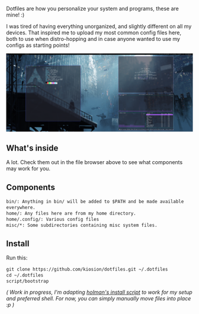 Dotfiles are how you personalize your system and programs, these are mine! :)

I was tired of having everything unorganized, and slightly different on all my devices. That inspired me to upload my most common config files here, both to use when distro-hopping and in case anyone wanted to use my configs as starting points!

<img src="ss.png"></img>


## What's inside

A lot. Check them out in the file browser above to see what components may work for you.

## Components

    bin/: Anything in bin/ will be added to $PATH and be made available everywhere.
    home/: Any files here are from my home directory.
    home/.config/: Various config files
    misc/*: Some subdirectories containing misc system files.

## Install

Run this:
```
git clone https://github.com/kiosion/dotfiles.git ~/.dotfiles
cd ~/.dotfiles
script/bootstrap
```
*( Work in progress, I'm adapting [holman's install script](https://github.com/holman/dotfiles/blob/master/script/bootstrap) to work for my setup and preferred shell. For now, you can simply manually move files into place :p )*
